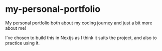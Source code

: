 # my-personal-portfolio

My personal portfolio both about my coding journey and just a bit more about me!

I've chosen to build this in Nextjs  as I think it suits the project, and also to practice using it.

